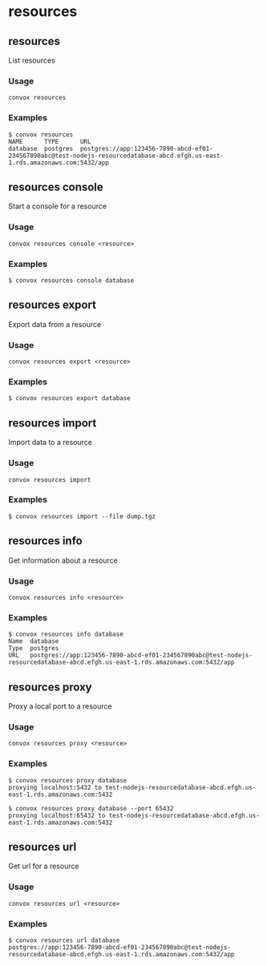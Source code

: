 # resources

## resources

List resources

### Usage

    convox resources

### Examples

    $ convox resources
    NAME      TYPE      URL
    database  postgres  postgres://app:123456-7890-abcd-ef01-234567890abc@test-nodejs-resourcedatabase-abcd.efgh.us-east-1.rds.amazonaws.com:5432/app

## resources console

Start a console for a resource

### Usage

    convox resources console <resource>

### Examples

    $ convox resources console database

## resources export

Export data from a resource

### Usage

    convox resources export <resource>

### Examples

    $ convox resources export database

## resources import

Import data to a resource

### Usage

    convox resources import

### Examples

    $ convox resources import --file dump.tgz


## resources info

Get information about a resource

### Usage

    convox resources info <resource>

### Examples

    $ convox resources info database
    Name  database
    Type  postgres
    URL   postgres://app:123456-7890-abcd-ef01-234567890abc@test-nodejs-resourcedatabase-abcd.efgh.us-east-1.rds.amazonaws.com:5432/app

## resources proxy

Proxy a local port to a resource

### Usage

    convox resources proxy <resource>

### Examples

    $ convox resources proxy database
    proxying localhost:5432 to test-nodejs-resourcedatabase-abcd.efgh.us-east-1.rds.amazonaws.com:5432

    $ convox resources proxy database --port 65432
    proxying localhost:65432 to test-nodejs-resourcedatabase-abcd.efgh.us-east-1.rds.amazonaws.com:5432

## resources url

Get url for a resource

### Usage

    convox resources url <resource>

### Examples

    $ convox resources url database
    postgres://app:123456-7890-abcd-ef01-234567890abc@test-nodejs-resourcedatabase-abcd.efgh.us-east-1.rds.amazonaws.com:5432/app
